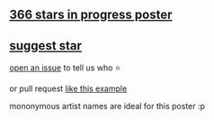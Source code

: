 ## [366 stars in progress poster](https://s9a.github.io/daze/)

## [suggest star](../../issues/new)

[open an issue](../../issues/new) to tell us who :star:

or pull request [like this example](../../pull/8)

mononymous artist names are ideal for this poster :p



